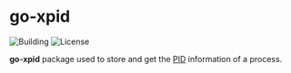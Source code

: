 # go-xpid

![Building](https://img.shields.io/badge/building-passing-green.svg)
![License](https://img.shields.io/badge/license-MIT-blue.svg)

**go-xpid** package used to store and get the [PID](https://en.wikipedia.org/wiki/Process_identifier) information of a process.
